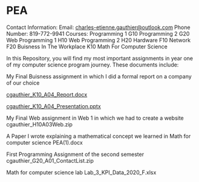 # PEA
Contact Information:
Email: charles-etienne.gauthier@outlook.com
Phone Number: 819-772-9941
Courses:
Programming 1 G10
Programming 2 G20
Web Programming 1 H10
Web Programming 2 H20
Hardware F10
Network F20
Buisness In The Workplace K10
Math For Computer Science

In this Repository, you will find my most important assignments in year one of my computer science program journey.
These documents include:

My Final Buisness assignment in which I did a formal report on a company of our choice

[cgauthier_K10_A04_Report.docx](https://github.com/charlesGOAT/PEA/blob/main/cgauthier_K10_A04_Report.docx)

[cgauthier_K10_A04_Presentation.pptx](https://github.com/charlesGOAT/PEA/blob/main/cgauthier_K10_A04_Presentation.pptx)

My Final Web assignment in Web 1 in which we had to create a website
cgauthier_H10A03Web.zip

A Paper I wrote explaining a mathematical concept we learned in Math for computer science
PEA(1).docx

First Programming Assignment of the second semester
cgauthier_G20_A01_ContactList.zip

Math for computer science lab
Lab_3_KPI_Data_2020_F.xlsx

